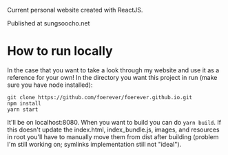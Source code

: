 Current personal website created with ReactJS. 

Published at sungsoocho.net

# How to run locally
In the case that you want to take a look through my website and use it as a reference for your own! In the directory you want this project in run (make sure you have node installed):
```
git clone https://github.com/foerever/foerever.github.io.git
npm install
yarn start
```

It'll be on localhost:8080. When you want to build you can do `yarn build`. 
If this doesn't update the index.html, index_bundle.js, images, and resources in root you'll have to manually move them from dist after building (problem I'm still working on; symlinks implementation still not "ideal").